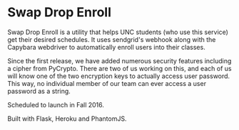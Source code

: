 # Swap Drop Enroll

Swap Drop Enroll is a utility that helps UNC students (who use this service) get their desired schedules. It uses sendgrid's webhook along with the Capybara webdriver to automatically enroll users into their classes. 

Since the first release, we have added numerous security features including a cipher from PyCrypto. There are two of us working on this, and each of us will know one of the two encryption keys to actually access user password. This way, no individual member of our team can ever access a user password as a string.

Scheduled to launch in Fall 2016.

Built with Flask, Heroku and PhantomJS.
